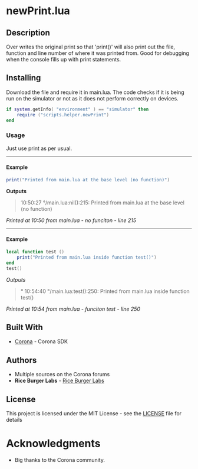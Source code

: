 # newPrint.lua
## Description

Over writes the original print so that 'print()' will also print out the file, function and line number of where it was printed from.  Good for debugging when the console fills up with print statements.

## Installing
Download the file and require it in main.lua.
The code checks if it is being run on the simulator or not as it does not perform correctly on devices.
```lua
if system.getInfo( "environment" ) == "simulator" then
    require ("scripts.helper.newPrint")
end 
```
### Usage
Just use print as per usual.

----------


#### Example
```lua
print("Printed from main.lua at the base level (no function)")
```
**Outputs**

> 10:50:27 °/main.lua:nil():215: Printed from main.lua at the base level (no function)

*Printed at 10:50 from main.lua - no funciton - line 215*


----------


#### Example
```lua
local function test ()
	print("Printed from main.lua inside function test()")
end
test()
```
*Outputs*
>° 10:54:40 °/main.lua:test():250: Printed from main.lua inside function test()

*Printed at 10:54 from main.lua - funciton test - line 250*

## Built With
* [Corona](https://coronalabs.com/) - Corona SDK

## Authors

* Multiple sources on the Corona forums
* **Rice Burger Labs** - [Rice Burger Labs](http://www.riceburgerlabs.com)

## License

This project is licensed under the MIT License - see the [LICENSE](../LICENSE) file for details

# Acknowledgments
* Big thanks to the Corona community.
<!--stackedit_data:
eyJoaXN0b3J5IjpbLTE2NjU4MDE4MjNdfQ==
-->